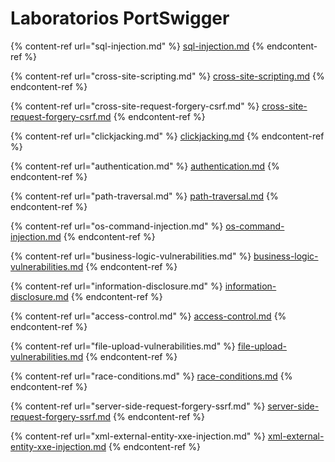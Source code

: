 # Laboratorios PortSwigger

{% content-ref url="sql-injection.md" %}
[sql-injection.md](sql-injection.md)
{% endcontent-ref %}

{% content-ref url="cross-site-scripting.md" %}
[cross-site-scripting.md](cross-site-scripting.md)
{% endcontent-ref %}

{% content-ref url="cross-site-request-forgery-csrf.md" %}
[cross-site-request-forgery-csrf.md](cross-site-request-forgery-csrf.md)
{% endcontent-ref %}

{% content-ref url="clickjacking.md" %}
[clickjacking.md](clickjacking.md)
{% endcontent-ref %}

{% content-ref url="authentication.md" %}
[authentication.md](authentication.md)
{% endcontent-ref %}

{% content-ref url="path-traversal.md" %}
[path-traversal.md](path-traversal.md)
{% endcontent-ref %}

{% content-ref url="os-command-injection.md" %}
[os-command-injection.md](os-command-injection.md)
{% endcontent-ref %}

{% content-ref url="business-logic-vulnerabilities.md" %}
[business-logic-vulnerabilities.md](business-logic-vulnerabilities.md)
{% endcontent-ref %}

{% content-ref url="information-disclosure.md" %}
[information-disclosure.md](information-disclosure.md)
{% endcontent-ref %}

{% content-ref url="access-control.md" %}
[access-control.md](access-control.md)
{% endcontent-ref %}

{% content-ref url="file-upload-vulnerabilities.md" %}
[file-upload-vulnerabilities.md](file-upload-vulnerabilities.md)
{% endcontent-ref %}

{% content-ref url="race-conditions.md" %}
[race-conditions.md](race-conditions.md)
{% endcontent-ref %}

{% content-ref url="server-side-request-forgery-ssrf.md" %}
[server-side-request-forgery-ssrf.md](server-side-request-forgery-ssrf.md)
{% endcontent-ref %}

{% content-ref url="xml-external-entity-xxe-injection.md" %}
[xml-external-entity-xxe-injection.md](xml-external-entity-xxe-injection.md)
{% endcontent-ref %}
